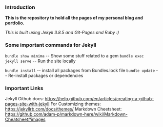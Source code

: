 ### Introduction
**This is the repository to hold all the pages of my personal blog and portfolio.**

_This is built using Jekyll 3.8.5 and Git-Pages and Ruby :)_

### Some important commands for Jekyll
`bundle show minima`  -- Show some stuff related to a gem
`bundle exec jekyll serve`   -- Run the site locally

`bundle install`   -- install all packages from Bundles.lock file
`bundle update`   -- Re-install packages or dependencies

### Important Links
Jekyll Github docs: https://help.github.com/en/articles/creating-a-github-pages-site-with-jekyll
For Customizing themes: https://jekyllrb.com/docs/themes/
Markdown Cheetsheet: https://github.com/adam-p/markdown-here/wiki/Markdown-Cheatsheet#images
